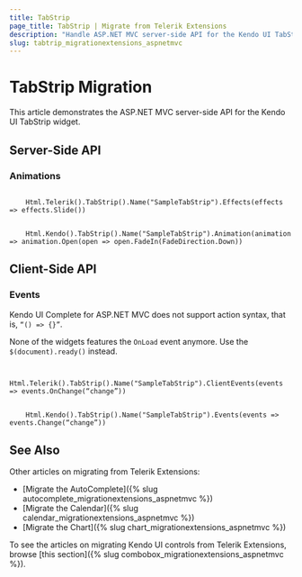 ```yaml
---
title: TabStrip
page_title: TabStrip | Migrate from Telerik Extensions
description: "Handle ASP.NET MVC server-side API for the Kendo UI TabStrip widget."
slug: tabtrip_migrationextensions_aspnetmvc
---
```


# TabStrip Migration

This article demonstrates the ASP.NET MVC server-side API for the Kendo UI TabStrip widget.

## Server-Side API

### Animations

```tab-Previous

    Html.Telerik().TabStrip().Name("SampleTabStrip").Effects(effects => effects.Slide())
```
```tab-Current

    Html.Kendo().TabStrip().Name("SampleTabStrip").Animation(animation => animation.Open(open => open.FadeIn(FadeDirection.Down))
```

## Client-Side API

### Events

Kendo UI Complete for ASP.NET MVC does not support action syntax, that is, `“() => {}”`.

None of the widgets features the `OnLoad` event anymore. Use the `$(document).ready()` instead.

```tab-Previous

    Html.Telerik().TabStrip().Name("SampleTabStrip").ClientEvents(events => events.OnChange(“change”))
```
```tab-Current

    Html.Kendo().TabStrip().Name("SampleTabStrip").Events(events => events.Change(“change”))
```

## See Also

Other articles on migrating from Telerik Extensions:

* [Migrate the AutoComplete]({% slug autocomplete_migrationextensions_aspnetmvc %})
* [Migrate the Calendar]({% slug calendar_migrationextensions_aspnetmvc %})
* [Migrate the Chart]({% slug chart_migrationextensions_aspnetmvc %})

To see the articles on migrating Кendo UI controls from Telerik Extensions, browse [this section]({% slug combobox_migrationextensions_aspnetmvc %}).
